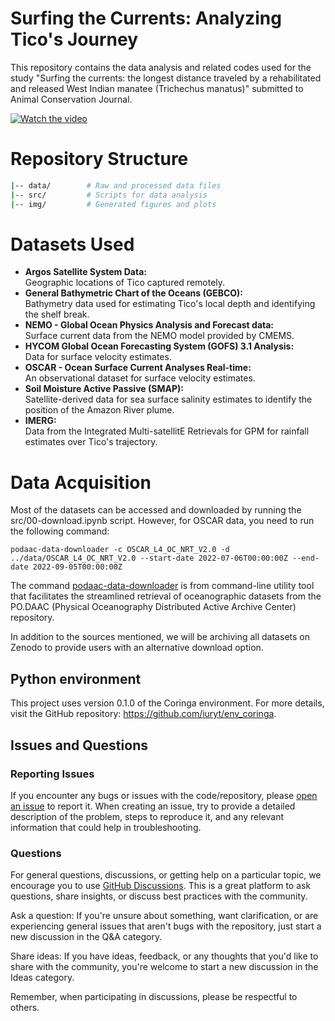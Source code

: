 # Surfing the Currents: Analyzing Tico's Journey

This repository contains the data analysis and related codes used for the study "Surfing the currents: the longest distance traveled by a rehabilitated and released West Indian manatee (Trichechus manatus)" submitted to Animal Conservation Journal.

[![Watch the video](https://img.youtube.com/vi/SaIj6LsaQ_o/maxresdefault.jpg)](https://youtu.be/SaIj6LsaQ_o)


# Repository Structure

```bash
|-- data/        # Raw and processed data files
|-- src/         # Scripts for data analysis
|-- img/         # Generated figures and plots
```
# Datasets Used
- **Argos Satellite System Data:** <br> Geographic locations of Tico captured remotely.
- **General Bathymetric Chart of the Oceans (GEBCO):** <br> Bathymetry data used for estimating Tico's local depth and identifying the shelf break.
- **NEMO - Global Ocean Physics Analysis and Forecast data:** <br> Surface current data from the NEMO model provided by CMEMS.
- **HYCOM Global Ocean Forecasting System (GOFS) 3.1 Analysis:** <br> Data for surface velocity estimates.
- **OSCAR - Ocean Surface Current Analyses Real-time:** <br> An observational dataset for surface velocity estimates.
- **Soil Moisture Active Passive (SMAP):** <br> Satellite-derived data for sea surface salinity estimates to identify the position of the Amazon River plume.
- **IMERG:** <br> Data from the Integrated Multi-satellitE Retrievals for GPM for rainfall estimates over Tico's trajectory.

# Data Acquisition

Most of the datasets can be accessed and downloaded by running the src/00-download.ipynb script. However, for OSCAR data, you need to run the following command:

```
podaac-data-downloader -c OSCAR_L4_OC_NRT_V2.0 -d ../data/OSCAR_L4_OC_NRT_V2.0 --start-date 2022-07-06T00:00:00Z --end-date 2022-09-05T00:00:00Z
```

The command [podaac-data-downloader](https://github.com/podaac/data-subscriber/blob/main/Downloader.md) is from command-line utility tool that facilitates the streamlined retrieval of oceanographic datasets from the PO.DAAC (Physical Oceanography Distributed Active Archive Center) repository.

In addition to the sources mentioned, we will be archiving all datasets on Zenodo to provide users with an alternative download option.

## Python environment

This project uses version 0.1.0 of the Coringa environment. For more details, visit the GitHub repository: https://github.com/iuryt/env_coringa.

## Issues and Questions

### Reporting Issues
If you encounter any bugs or issues with the code/repository, please [open an issue](https://github.com/iuryt/tico_peixeboi/issues) to report it. When creating an issue, try to provide a detailed description of the problem, steps to reproduce it, and any relevant information that could help in troubleshooting.

### Questions
For general questions, discussions, or getting help on a particular topic, we encourage you to use [GitHub Discussions](https://github.com/iuryt/tico_peixeboi/discussions). This is a great platform to ask questions, share insights, or discuss best practices with the community.

Ask a question: If you're unsure about something, want clarification, or are experiencing general issues that aren't bugs with the repository, just start a new discussion in the Q&A category.

Share ideas: If you have ideas, feedback, or any thoughts that you'd like to share with the community, you're welcome to start a new discussion in the Ideas category.

Remember, when participating in discussions, please be respectful to others.
